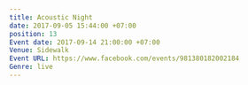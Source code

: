```yaml
---
title: Acoustic Night
date: 2017-09-05 15:44:00 +07:00
position: 13
Event date: 2017-09-14 21:00:00 +07:00
Venue: Sidewalk
Event URL: https://www.facebook.com/events/981380182002184
Genre: live
---
```


